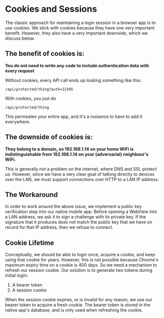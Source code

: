 # Cookies and Sessions

The classic approach for maintaining a login session in a browser app is to use
cookies. We stick with cookies because they have one very important benefit.
However, they also have a very important downside, which we discuss below.

## The benefit of cookies is:

**You do not need to write any code to include authentication data with every
request**

Without cookies, every API call ends up looking something like this:

`/api/protected/thing?auth=12345`

With cookies, you just do

`/api/protected/thing`

This permeates your entire app, and it's a nuisance to have to add it
everywhere.

## The downside of cookies is:

**They belong to a domain, so 192.168.1.14 on your home WiFi is
indistinguishable from 192.168.1.14 on your (adversarial) neighbour's WiFi.**

This is generally not a problem on the internet, where DNS and SSL protect us.
However, since we have a very clear goal of talking directly to devices over the
LAN, we must support connections over HTTP to a LAN IP address.

## The Workaround

In order to work around the above issue, we implement a public key verification
step into our native mobile app: Before opening a WebView into a LAN address, we
ask it to sign a challenge with its private key. If the signature that it
produces does not match the public key that we have on record for that IP
address, then we refuse to connect.

## Cookie Lifetime

Conceptually, we should be able to login once, acquire a cookie, and keep using
that cookie for years. However, this is not possible because Chrome's maximum
expiry time on a cookie is 400 days. So we need a mechanism to refresh our
session cookie. Our solution is to generate two tokens during initial login:

1. A bearer token
2. A session cookie

When the session cookie expires, or is invalid for any reason, we use our bearer
token to acquire a fresh cookie. The bearer token is stored in the native app's
database, and is only used when refreshing the cookie.
